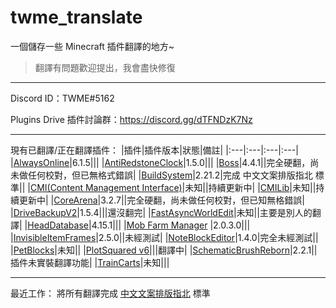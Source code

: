# twme_translate

一個儲存一些 Minecraft 插件翻譯的地方~

> 翻譯有問題歡迎提出，我會盡快修復

---

Discord ID：TWME#5162

Plugins Drive 插件討論群：https://discord.gg/dTFNDzK7Nz

---

現有已翻譯/正在翻譯插件：
|插件|插件版本|狀態|備註|
|:---|:---|:---|:---|
|[AlwaysOnline](https://www.spigotmc.org/resources/alwaysonline.66591/)|6.1.5|||
|[AntiRedstoneClock](https://www.spigotmc.org/resources/antiredstoneclock-worldguard-plotsquard-support-1-8-1-17.18557/)|1.5.0|||
|[Boss](https://www.mc-market.org/resources/21619/)|4.4.1||完全硬翻，尚未做任何校對，但已無格式錯誤|
|[BuildSystem](https://www.spigotmc.org/resources/buildsystem-1-8-1-18.60441/)|2.21.2|完成 中文文案排版指北 標準||
|[CMI(Content Management Interface)](https://www.spigotmc.org/resources/cmi-298-commands-insane-kits-portals-essentials-economy-mysql-sqlite-much-more.3742/)|未知||持續更新中|
|[CMILib](https://www.spigotmc.org/resources/cmilib.87610/)|未知||持續更新中|
|[CoreArena](https://www.mc-market.org/resources/21643/)|3.2.7||完全硬翻，尚未做任何校對，但已知無格錯誤|
|[DriveBackupV2](https://www.spigotmc.org/resources/drivebackupv2.79519/)|1.5.4|||還沒翻完|
|[FastAsyncWorldEdit](https://www.spigotmc.org/resources/fast-async-worldedit.13932/)|未知||主要是別人的翻譯|
|[HeadDatabase](https://www.spigotmc.org/resources/head-database.14280/)|4.15.1|||
|[Mob Farm Manager](https://www.spigotmc.org/resources/mob-farm-manager-supports-1-7-10-up-to-1-18-hopper-support.15127/) |2.0.3.0|||
|[InvisibleItemFrames](https://www.spigotmc.org/resources/invisibleitemframes-better-item-frames.85085/updates)|2.5.0||未經測試|
|[NoteBlockEditor](https://www.spigotmc.org/resources/noteblockeditor.87150/)|1.4.0|完全未經測試||
|[PetBlocks](https://www.spigotmc.org/resources/petblocks-mysql-bungeecord-customizeable-gui-1-8-1-18.12056/)|未知||
|[PlotSquared v6](https://www.spigotmc.org/resources/plotsquared-v6.77506/)|||翻譯中|
|[SchematicBrushReborn](https://www.spigotmc.org/resources/schematic-brush-reborn.79441/)|2.2.1||插件未實裝翻譯功能|
|[TrainCarts](https://www.spigotmc.org/resources/traincarts.39592/)|未知|||

---
最近工作：
將所有翻譯完成 [中文文案排版指北](https://github.com/sparanoid/chinese-copywriting-guidelines/blob/master/README.md) 標準
